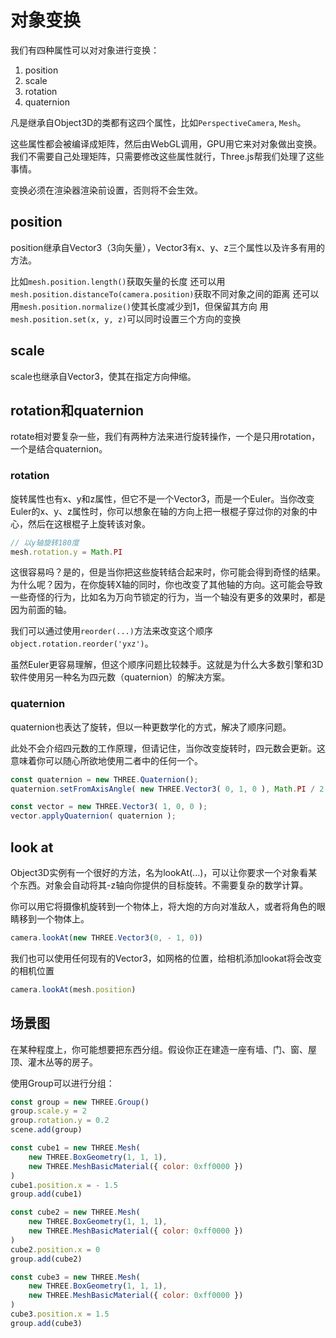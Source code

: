 # 对象变换
我们有四种属性可以对对象进行变换：
1. position
2. scale
3. rotation
4. quaternion

凡是继承自Object3D的类都有这四个属性，比如`PerspectiveCamera`, `Mesh`。

这些属性都会被编译成矩阵，然后由WebGL调用，GPU用它来对对象做出变换。我们不需要自己处理矩阵，只需要修改这些属性就行，Three.js帮我们处理了这些事情。

变换必须在渲染器渲染前设置，否则将不会生效。

## position
position继承自Vector3（3向矢量），Vector3有x、y、z三个属性以及许多有用的方法。

比如`mesh.position.length()`获取矢量的长度
还可以用`mesh.position.distanceTo(camera.position)`获取不同对象之间的距离
还可以用`mesh.position.normalize()`使其长度减少到1，但保留其方向
用`mesh.position.set(x, y, z)`可以同时设置三个方向的变换

## scale
scale也继承自Vector3，使其在指定方向伸缩。

## rotation和quaternion
rotate相对要复杂一些，我们有两种方法来进行旋转操作，一个是只用rotation，一个是结合quaternion。

### rotation
旋转属性也有x、y和z属性，但它不是一个Vector3，而是一个Euler。当你改变Euler的x、y、z属性时，你可以想象在轴的方向上把一根棍子穿过你的对象的中心，然后在这根棍子上旋转该对象。

```js
// 以y轴旋转180度
mesh.rotation.y = Math.PI
```

这很容易吗？是的，但是当你把这些旋转结合起来时，你可能会得到奇怪的结果。为什么呢？因为，在你旋转X轴的同时，你也改变了其他轴的方向。这可能会导致一些奇怪的行为，比如名为万向节锁定的行为，当一个轴没有更多的效果时，都是因为前面的轴。

我们可以通过使用`reorder(...)`方法来改变这个顺序 `object.rotation.reorder('yxz')`。

虽然Euler更容易理解，但这个顺序问题比较棘手。这就是为什么大多数引擎和3D软件使用另一种名为四元数（quaternion）的解决方案。

### quaternion
quaternion也表达了旋转，但以一种更数学化的方式，解决了顺序问题。

此处不会介绍四元数的工作原理，但请记住，当你改变旋转时，四元数会更新。这意味着你可以随心所欲地使用二者中的任何一个。

```js
const quaternion = new THREE.Quaternion();
quaternion.setFromAxisAngle( new THREE.Vector3( 0, 1, 0 ), Math.PI / 2 );

const vector = new THREE.Vector3( 1, 0, 0 );
vector.applyQuaternion( quaternion );
```

## look at
Object3D实例有一个很好的方法，名为lookAt(...)，可以让你要求一个对象看某个东西。对象会自动将其-z轴向你提供的目标旋转。不需要复杂的数学计算。

你可以用它将摄像机旋转到一个物体上，将大炮的方向对准敌人，或者将角色的眼睛移到一个物体上。
```js
camera.lookAt(new THREE.Vector3(0, - 1, 0))
```

我们也可以使用任何现有的Vector3，如网格的位置，给相机添加lookat将会改变的相机位置
```js
camera.lookAt(mesh.position)
```

## 场景图
在某种程度上，你可能想要把东西分组。假设你正在建造一座有墙、门、窗、屋顶、灌木丛等的房子。

使用Group可以进行分组：
```js
const group = new THREE.Group()
group.scale.y = 2
group.rotation.y = 0.2
scene.add(group)

const cube1 = new THREE.Mesh(
    new THREE.BoxGeometry(1, 1, 1),
    new THREE.MeshBasicMaterial({ color: 0xff0000 })
)
cube1.position.x = - 1.5
group.add(cube1)

const cube2 = new THREE.Mesh(
    new THREE.BoxGeometry(1, 1, 1),
    new THREE.MeshBasicMaterial({ color: 0xff0000 })
)
cube2.position.x = 0
group.add(cube2)

const cube3 = new THREE.Mesh(
    new THREE.BoxGeometry(1, 1, 1),
    new THREE.MeshBasicMaterial({ color: 0xff0000 })
)
cube3.position.x = 1.5
group.add(cube3)
```